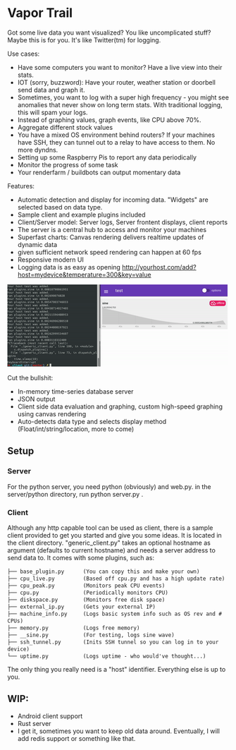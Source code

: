 # Vapor Trail

Got some live data you want visualized? You like uncomplicated stuff? Maybe this is for you. It's like Twitter(tm) for logging. 

Use cases:
 * Have some computers you want to monitor? Have a live view into their stats.
 * IOT (sorry, buzzword): Have your router, weather station or doorbell send data and graph it.
 * Sometimes, you want to log with a super high frequency - you might see anomalies that never show on long term stats. With traditional logging, this will spam your logs.
 * Instead of graphing values, graph events, like CPU above 70%.
 * Aggregate different stock values
 * You have a mixed OS environment behind routers? If your machines have SSH, they can tunnel out to a relay to have access to them. No more dyndns.
 * Setting up some Raspberry Pis to report any data periodically
 * Monitor the progress of some task
 * Your renderfarm / buildbots can output momentary data

Features:

* Automatic detection and display for incoming data. "Widgets" are selected based on data type.
* Sample client and example plugins included
* Client/Server model: Server logs, Server frontent displays, client reports
* The server is a central hub to access and monitor your machines
* Superfast charts: Canvas rendering delivers realtime updates of dynamic data
* given sufficient network speed rendering can happen at 60 fps
* Responsive modern UI
* Logging data is as easy as opening http://yourhost.com/add?host=mydevice&temperature=300&key=value

![](screenshots/livepreview.gif)

 Cut the bullshit:

 * In-memory time-series database server
 * JSON output
 * Client side data evaluation and graphing, custom high-speed graphing using canvas rendering
 * Auto-detects data type and selects display method (Float/int/string/location, more to come)

## Setup

### Server

For the python server, you need python (obviously) and web.py.
in the server/python directory, run python server.py <yourport>.

### Client 

Although any http capable tool can be used as client, there is a sample client provided to get you started and give you some ideas. It is located in the client directory. "generic_client.py" takes an optional hostname as argument (defaults to current hostname) and needs a server address to send data to. It comes with some plugins, such as:
```
├── base_plugin.py      (You can copy this and make your own)
├── cpu_live.py         (Based off cpu.py and has a high update rate)
├── cpu_peak.py         (Monitors peak CPU events)
├── cpu.py              (Periodically monitors CPU)
├── diskspace.py        (Monitors free disk space)
├── external_ip.py      (Gets your external IP)
├── machine_info.py     (Logs basic system info such as OS rev and # CPUs)
├── memory.py           (Logs free memory)
├── __sine.py           (For testing, logs sine wave)
├── ssh_tunnel.py       (Inits SSH tunnel so you can log in to your device)
└── uptime.py           (Logs uptime - who would've thought...)
```
The only thing you really need is a "host" identifier. Everything else is up to you.


## WIP:

* Android client support
* Rust server
* I get it, sometimes you want to keep old data around. Eventually, I will add redis support or something like that.
